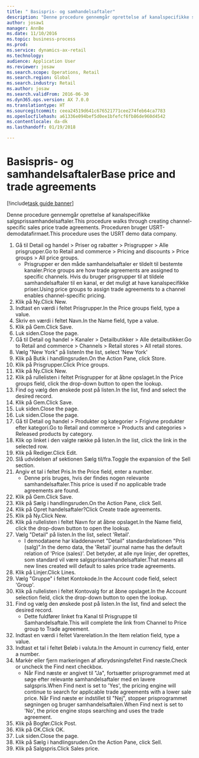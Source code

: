 ```yaml
--- 
title: " Basispris- og samhandelsaftaler"
description: "Denne procedure gennemgår oprettelse af kanalspecifikke salgsprissamhandelsaftaler."
author: josaw1
manager: AnnBe
ms.date: 11/10/2016
ms.topic: business-process
ms.prod: 
ms.service: dynamics-ax-retail
ms.technology: 
audience: Application User
ms.reviewer: josaw
ms.search.scope: Operations, Retail
ms.search.region: Global
ms.search.industry: Retail
ms.author: josaw
ms.search.validFrom: 2016-06-30
ms.dyn365.ops.version: AX 7.0.0
ms.translationtype: HT
ms.sourcegitcommit: ceea24519d641c676521771cee274feb64ca7783
ms.openlocfilehash: a61336e094bef5d0ee1bfefcf6fb86de960d4542
ms.contentlocale: da-dk
ms.lasthandoff: 01/19/2018

---
```

# <a name="base-price-and-trade-agreements"></a><span data-ttu-id="9f930-103"> Basispris- og samhandelsaftaler</span><span class="sxs-lookup"><span data-stu-id="9f930-103">Base price and trade agreements</span></span>

[!include[task guide banner](../includes/task-guide-banner.md)]

<span data-ttu-id="9f930-104">Denne procedure gennemgår oprettelse af kanalspecifikke salgsprissamhandelsaftaler.</span><span class="sxs-lookup"><span data-stu-id="9f930-104">This procedure walks through creating channel-specific sales price trade agreements.</span></span> <span data-ttu-id="9f930-105">Proceduren bruger USRT-demodatafirmaet.</span><span class="sxs-lookup"><span data-stu-id="9f930-105">This procedure uses the USRT demo data company.</span></span>

1. <span data-ttu-id="9f930-106">Gå til Detail og handel > Priser og rabatter > Prisgrupper > Alle prisgrupper.</span><span class="sxs-lookup"><span data-stu-id="9f930-106">Go to Retail and commerce > Pricing and discounts > Price groups > All price groups.</span></span>
    * <span data-ttu-id="9f930-107">Prisgrupper er den måde samhandelsaftaler er tildelt til bestemte kanaler.</span><span class="sxs-lookup"><span data-stu-id="9f930-107">Price groups are how trade agreements are assigned to specific channels.</span></span> <span data-ttu-id="9f930-108">Hvis du bruger prisgrupper til at tildele samhandelsaftaler til en kanal, er det muligt at have kanalspecifikke priser.</span><span class="sxs-lookup"><span data-stu-id="9f930-108">Using price groups to assign trade agreements to a channel enables channel-specific pricing.</span></span>  
2. <span data-ttu-id="9f930-109">Klik på Ny.</span><span class="sxs-lookup"><span data-stu-id="9f930-109">Click New.</span></span>
3. <span data-ttu-id="9f930-110">Indtast en værdi i feltet Prisgrupper.</span><span class="sxs-lookup"><span data-stu-id="9f930-110">In the Price groups field, type a value.</span></span>
4. <span data-ttu-id="9f930-111">Skriv en værdi i feltet Navn.</span><span class="sxs-lookup"><span data-stu-id="9f930-111">In the Name field, type a value.</span></span>
5. <span data-ttu-id="9f930-112">Klik på Gem.</span><span class="sxs-lookup"><span data-stu-id="9f930-112">Click Save.</span></span>
6. <span data-ttu-id="9f930-113">Luk siden.</span><span class="sxs-lookup"><span data-stu-id="9f930-113">Close the page.</span></span>
7. <span data-ttu-id="9f930-114">Gå til Detail og handel > Kanaler > Detailbutikker > Alle detailbutikker.</span><span class="sxs-lookup"><span data-stu-id="9f930-114">Go to Retail and commerce > Channels > Retail stores > All retail stores.</span></span>
8. <span data-ttu-id="9f930-115">Vælg "New York" på listen</span><span class="sxs-lookup"><span data-stu-id="9f930-115">In the list, select 'New York'</span></span>
9. <span data-ttu-id="9f930-116">Klik på Butik i handlingsruden.</span><span class="sxs-lookup"><span data-stu-id="9f930-116">On the Action Pane, click Store.</span></span>
10. <span data-ttu-id="9f930-117">Klik på Prisgrupper.</span><span class="sxs-lookup"><span data-stu-id="9f930-117">Click Price groups.</span></span>
11. <span data-ttu-id="9f930-118">Klik på Ny.</span><span class="sxs-lookup"><span data-stu-id="9f930-118">Click New.</span></span>
12. <span data-ttu-id="9f930-119">Klik på rullelisten i feltet Prisgrupper for at åbne opslaget.</span><span class="sxs-lookup"><span data-stu-id="9f930-119">In the Price groups field, click the drop-down button to open the lookup.</span></span>
13. <span data-ttu-id="9f930-120">Find og vælg den ønskede post på listen.</span><span class="sxs-lookup"><span data-stu-id="9f930-120">In the list, find and select the desired record.</span></span>
14. <span data-ttu-id="9f930-121">Klik på Gem.</span><span class="sxs-lookup"><span data-stu-id="9f930-121">Click Save.</span></span>
15. <span data-ttu-id="9f930-122">Luk siden.</span><span class="sxs-lookup"><span data-stu-id="9f930-122">Close the page.</span></span>
16. <span data-ttu-id="9f930-123">Luk siden.</span><span class="sxs-lookup"><span data-stu-id="9f930-123">Close the page.</span></span>
17. <span data-ttu-id="9f930-124">Gå til Detail og handel > Produkter og kategorier > Frigivne produkter efter kategori.</span><span class="sxs-lookup"><span data-stu-id="9f930-124">Go to Retail and commerce > Products and categories > Released products by category.</span></span>
18. <span data-ttu-id="9f930-125">Klik op linket i den valgte række på listen.</span><span class="sxs-lookup"><span data-stu-id="9f930-125">In the list, click the link in the selected row.</span></span>
19. <span data-ttu-id="9f930-126">Klik på Rediger.</span><span class="sxs-lookup"><span data-stu-id="9f930-126">Click Edit.</span></span>
20. <span data-ttu-id="9f930-127">Slå udvidelsen af sektionen Sælg til/fra.</span><span class="sxs-lookup"><span data-stu-id="9f930-127">Toggle the expansion of the Sell section.</span></span>
21. <span data-ttu-id="9f930-128">Angiv et tal i feltet Pris.</span><span class="sxs-lookup"><span data-stu-id="9f930-128">In the Price field, enter a number.</span></span>
    * <span data-ttu-id="9f930-129">Denne pris bruges, hvis der findes nogen relevante samhandelsaftaler.</span><span class="sxs-lookup"><span data-stu-id="9f930-129">This price is used if no applicable trade agreements are found.</span></span>  
22. <span data-ttu-id="9f930-130">Klik på Gem.</span><span class="sxs-lookup"><span data-stu-id="9f930-130">Click Save.</span></span>
23. <span data-ttu-id="9f930-131">Klik på Sælg i handlingsruden.</span><span class="sxs-lookup"><span data-stu-id="9f930-131">On the Action Pane, click Sell.</span></span>
24. <span data-ttu-id="9f930-132">Klik på Opret handelsaftaler?</span><span class="sxs-lookup"><span data-stu-id="9f930-132">Click Create trade agreements.</span></span>
25. <span data-ttu-id="9f930-133">Klik på Ny.</span><span class="sxs-lookup"><span data-stu-id="9f930-133">Click New.</span></span>
26. <span data-ttu-id="9f930-134">Klik på rullelisten i feltet Navn for at åbne opslaget.</span><span class="sxs-lookup"><span data-stu-id="9f930-134">In the Name field, click the drop-down button to open the lookup.</span></span>
27. <span data-ttu-id="9f930-135">Vælg "Detail" på listen.</span><span class="sxs-lookup"><span data-stu-id="9f930-135">In the list, select 'Retail'.</span></span>
    * <span data-ttu-id="9f930-136">I demodataene har kladdenavnet "Detail" standardrelationen "Pris (salg)".</span><span class="sxs-lookup"><span data-stu-id="9f930-136">In the demo data, the 'Retail' journal name has the default relation of 'Price (sales)'.</span></span> <span data-ttu-id="9f930-137">Det betyder, at alle nye linjer, der oprettes, som standard vil være salgsprissamhandelsaftaler.</span><span class="sxs-lookup"><span data-stu-id="9f930-137">That means all new lines created will default to sales price trade agreements.</span></span>  
28. <span data-ttu-id="9f930-138">Klik på Linjer.</span><span class="sxs-lookup"><span data-stu-id="9f930-138">Click Lines.</span></span>
29. <span data-ttu-id="9f930-139">Vælg "Gruppe" i feltet Kontokode.</span><span class="sxs-lookup"><span data-stu-id="9f930-139">In the Account code field, select 'Group'.</span></span>
30. <span data-ttu-id="9f930-140">Klik på rullelisten i feltet Kontovalg for at åbne opslaget.</span><span class="sxs-lookup"><span data-stu-id="9f930-140">In the Account selection field, click the drop-down button to open the lookup.</span></span>
31. <span data-ttu-id="9f930-141">Find og vælg den ønskede post på listen.</span><span class="sxs-lookup"><span data-stu-id="9f930-141">In the list, find and select the desired record.</span></span>
    * <span data-ttu-id="9f930-142">Dette fuldfører linket fra Kanal til Prisgruppe til Samhandelsaftale.</span><span class="sxs-lookup"><span data-stu-id="9f930-142">This will complete the link from Channel to Price group to Trade agreement.</span></span>  
32. <span data-ttu-id="9f930-143">Indtast en værdi i feltet Varerelation.</span><span class="sxs-lookup"><span data-stu-id="9f930-143">In the Item relation field, type a value.</span></span>
33. <span data-ttu-id="9f930-144">Indtast et tal i feltet Beløb i valuta.</span><span class="sxs-lookup"><span data-stu-id="9f930-144">In the Amount in currency field, enter a number.</span></span>
34. <span data-ttu-id="9f930-145">Markér eller fjern markeringen af afkrydsningsfeltet Find næste.</span><span class="sxs-lookup"><span data-stu-id="9f930-145">Check or uncheck the Find next checkbox.</span></span>
    * <span data-ttu-id="9f930-146">Når Find næste er angivet til "Ja", fortsætter prisprogrammet med at søge efter relevante samhandelsaftaler med en lavere salgspris.</span><span class="sxs-lookup"><span data-stu-id="9f930-146">When Find next is set to 'Yes', the pricing engine will continue to search for applicable trade agreements with a lower sale price.</span></span> <span data-ttu-id="9f930-147">Når Find næste er indstillet til "Nej", stopper prisprogrammet søgningen og bruger samhandelsaftalen.</span><span class="sxs-lookup"><span data-stu-id="9f930-147">When Find next is set to 'No', the price engine stops searching and uses the trade agreement.</span></span>  
35. <span data-ttu-id="9f930-148">Klik på Bogfør.</span><span class="sxs-lookup"><span data-stu-id="9f930-148">Click Post.</span></span>
36. <span data-ttu-id="9f930-149">Klik på OK.</span><span class="sxs-lookup"><span data-stu-id="9f930-149">Click OK.</span></span>
37. <span data-ttu-id="9f930-150">Luk siden.</span><span class="sxs-lookup"><span data-stu-id="9f930-150">Close the page.</span></span>
38. <span data-ttu-id="9f930-151">Klik på Sælg i handlingsruden.</span><span class="sxs-lookup"><span data-stu-id="9f930-151">On the Action Pane, click Sell.</span></span>
39. <span data-ttu-id="9f930-152">Klik på Salgspris.</span><span class="sxs-lookup"><span data-stu-id="9f930-152">Click Sales price.</span></span>


